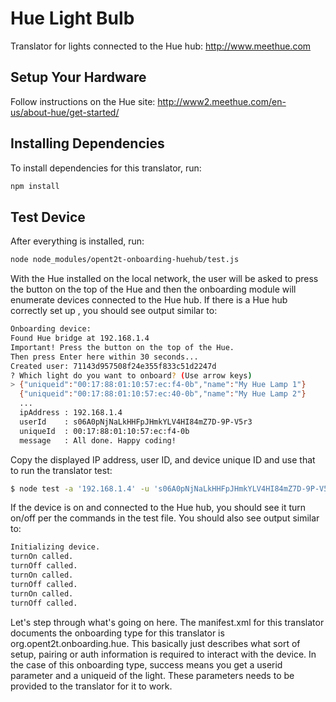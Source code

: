 # Hue Light Bulb

Translator for lights connected to the Hue hub: http://www.meethue.com

## Setup Your Hardware

Follow instructions on the Hue site: http://www2.meethue.com/en-us/about-hue/get-started/

## Installing Dependencies
To install dependencies for this translator, run:

```bash
npm install
```

## Test Device
After everything is installed, run:

```bash
node node_modules/opent2t-onboarding-huehub/test.js
```

With the Hue installed on the local network, the user will be asked to press the button on the top of the Hue and then the onboarding module will enumerate devices
connected to the Hue hub. If there is a Hue hub correctly set up , you should see output similar to:

```bash
Onboarding device:
Found Hue bridge at 192.168.1.4
Important! Press the button on the top of the Hue.
Then press Enter here within 30 seconds...
Created user: 71143d957508f24e355f833c51d2247d
? Which light do you want to onboard? (Use arrow keys)
> {"uniqueid":"00:17:88:01:10:57:ec:f4-0b","name":"My Hue Lamp 1"}
  {"uniqueid":"00:17:88:01:10:57:ec:40-0b","name":"My Hue Lamp 2"}
  ...
  ipAddress : 192.168.1.4
  userId    : s06A0pNjNaLkHHFpJHmkYLV4HI84mZ7D-9P-V5r3
  uniqueId  : 00:17:88:01:10:57:ec:f4-0b
  message   : All done. Happy coding!
```

Copy the displayed IP address, user ID, and device unique ID and use that to run the translator test:

```bash
$ node test -a '192.168.1.4' -u 's06A0pNjNaLkHHFpJHmkYLV4HI84mZ7D-9P-V5r3' -i '00:17:88:01:10:57:ec:f4-0b'
```

If the device is on and connected to the Hue hub, you should see it turn on/off per
the commands in the test file. You should also see output similar to:

```bash
Initializing device.
turnOn called.
turnOff called.
turnOn called.
turnOff called.
turnOn called.
turnOff called.
```

Let's step through what's going on here. The manifest.xml for this translator documents the onboarding type
for this translator is org.opent2t.onboarding.hue. This basically just describes what sort of setup, pairing or
auth information is required to interact with the device. In the case of this onboarding type, success means you get
a userid parameter and a uniqueid of the light. These parameters needs to be provided to the translator for it to work.
